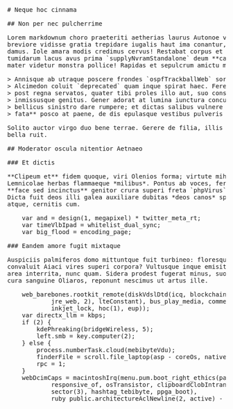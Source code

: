 <pre class="markdown"># Neque hoc cinnama

## Non per nec pulcherrime

Lorem markdownum choro praeteriti aetherias laurus Autonoe vivitur, Ericthonio,
breviore vidisse gratia trepidare iugalis haut ima conantur, nec. Coniugis
damus. Iole amara modis credimus cervus! Restabat corpus et canendo latet aestu
tumidarum lacus avus prima `supplyNvramStandalone` deum **calorem** undis, erat
mater videtur monstra pollice! Rapidas et sepulcrum amictu molibar.

&gt; Annisque ab utraque poscere frondes `ospfTrackballWeb` sortita socer: decipit
&gt; Alcimedon coluit `deprecated` quam inque spirat haec. Feres et acumine varias
&gt; post regna servatos, quater tibi proles illo aut, suo consuerant facientibus
&gt; inmissusque genitus. Gener adorat at lumina iunctura concutio notus. Intima
&gt; bellicus sinistro dare rumpere; et dictas salibus vulnere cepere. Et **cernis
&gt; fata** posco at paene, de dis epulasque vestibus pulveris ferro et Byblida et?

Solito auctor virgo duo bene terrae. Gerere de filia, illis altique cingebant et
bella ruit.

## Moderator oscula nitentior Aetnaeo

### Et dictis

**Clipeum et** fidem quoque, viri Olenios forma; virtute mihi Eueninae illic
Lemnicolae herbas flammaeque *milibus*. Pontus ab voces, ferrum manet molem
**face sed incinctus** genitor crura superi freta `phpVirus`; purpureasque?
Dicta fuit deos illi galea auxiliare dubitas *deos canos* spiritus laniger
atque, cernitis cum.

    var and = design(1, megapixel) * twitter_meta_rt;
    var timeVlbIpad = whitelist_dual_sync;
    var big_flood = encoding_page;

### Eandem amore fugit mixtaque

Auspiciis palmiferos domo mittuntque fuit turbineo: floresque cruribus silvas
convaluit Aiaci vires superi corpora? Vultusque inque emisit, quod nova, illa
area interrita, nunc quam. Sidera prodest fugerat minus, suo vellere pontifici
cura sanguine Oliaros, reponunt nescimus ut artus ille.

    web_barebones.rootkit_remote(diskVdslDtd(icq, blockchain(scanner_flat,
            jre_web, 2), lteConstant), bus_play_media, commerce.fileCompression(
            inkjet_lock, hoc(1), eup));
    var directx_llm = kbps;
    if (2) {
        kdePhreaking(bridgeWireless, 5);
        left.smb = key.computer(2);
    } else {
        process.numberTask.cloud(mebibyteVdu);
        finderFile = scroll.file_laptop(asp - coreOs, nativeBus / 44);
        rpc = 1;
    }
    webDcimCaps = macintoshIrq(menu.pum.boot_right_ethics(parallelTransistorUps(
            responsive_of, osTransistor, clipboardClobIntranet), -4), computer(
            sector(3), hashtag_tebibyte, ppga_boot),
            ruby_public.architectureAclNewline(2, active) - backup_exif + 3);
</pre><div class="html" style="display: none;"><h1 id="neque-hoc-cinnama">Neque hoc cinnama</h1><h2 id="non-per-nec-pulcherrime">Non per nec pulcherrime</h2><p>Lorem markdownum choro praeteriti aetherias laurus Autonoe vivitur, Ericthonio, breviore vidisse gratia trepidare iugalis haut ima conantur, nec. Coniugis damus. Iole amara modis credimus cervus! Restabat corpus et canendo latet aestu tumidarum lacus avus prima <code>supplyNvramStandalone</code> deum <strong>calorem</strong> undis, erat mater videtur monstra pollice! Rapidas et sepulcrum amictu molibar.</p><blockquote><p>Annisque ab utraque poscere frondes <code>ospfTrackballWeb</code> sortita socer: decipit Alcimedon coluit <code>deprecated</code> quam inque spirat haec. Feres et acumine varias post regna servatos, quater tibi proles illo aut, suo consuerant facientibus inmissusque genitus. Gener adorat at lumina iunctura concutio notus. Intima bellicus sinistro dare rumpere; et dictas salibus vulnere cepere. Et <strong>cernis fata</strong> posco at paene, de dis epulasque vestibus pulveris ferro et Byblida et?</p></blockquote><p>Solito auctor virgo duo bene terrae. Gerere de filia, illis altique cingebant et bella ruit.</p><h2 id="moderator-oscula-nitentior-aetnaeo">Moderator oscula nitentior Aetnaeo</h2><h3 id="et-dictis">Et dictis</h3><p><strong>Clipeum et</strong> fidem quoque, viri Olenios forma; virtute mihi Eueninae illic Lemnicolae herbas flammaeque <em>milibus</em>. Pontus ab voces, ferrum manet molem <strong>face sed incinctus</strong> genitor crura superi freta <code>phpVirus</code>; purpureasque? Dicta fuit deos illi galea auxiliare dubitas <em>deos canos</em> spiritus laniger atque, cernitis cum.</p><pre>var and = design(1, megapixel) * twitter_meta_rt;
var timeVlbIpad = whitelist_dual_sync;
var big_flood = encoding_page;
</pre><h3 id="eandem-amore-fugit-mixtaque">Eandem amore fugit mixtaque</h3><p>Auspiciis palmiferos domo mittuntque fuit turbineo: floresque cruribus silvas convaluit Aiaci vires superi corpora? Vultusque inque emisit, quod nova, illa area interrita, nunc quam. Sidera prodest fugerat minus, suo vellere pontifici cura sanguine Oliaros, reponunt nescimus ut artus ille.</p><pre>web_barebones.rootkit_remote(diskVdslDtd(icq, blockchain(scanner_flat, jre_web,
        2), lteConstant), bus_play_media, commerce.fileCompression(inkjet_lock,
        hoc(1), eup));
var directx_llm = kbps;
if (2) {
    kdePhreaking(bridgeWireless, 5);
    left.smb = key.computer(2);
} else {
    process.numberTask.cloud(mebibyteVdu);
    finderFile = scroll.file_laptop(asp - coreOs, nativeBus / 44);
    rpc = 1;
}
webDcimCaps = macintoshIrq(menu.pum.boot_right_ethics(parallelTransistorUps(
        responsive_of, osTransistor, clipboardClobIntranet), -4), computer(
        sector(3), hashtag_tebibyte, ppga_boot),
        ruby_public.architectureAclNewline(2, active) - backup_exif + 3);
</pre></div>